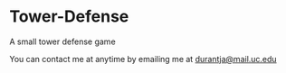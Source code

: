 # Tower-Defense
A small tower defense game

You can contact me at anytime by emailing me at durantja@mail.uc.edu
